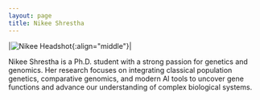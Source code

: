 ```yaml
---
layout: page
title: Nikee Shrestha 
---
```


|![Nikee Headshot](/images/People_Images/NikeeS.PNG){:align="middle"}|

Nikee Shrestha is a Ph.D. student with a strong passion for genetics and genomics. Her research focuses on integrating classical population genetics, comparative genomics, and modern AI tools to uncover gene functions and advance our understanding of complex biological systems.
